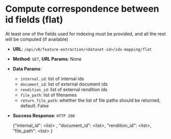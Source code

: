 # Compute correspondence between id fields (flat)


At least one of the fields used for indexing must be provided, and all the rest will be computed (if available)

 * **URL**: `/api/v0/feature-extraction/<dataset-id>/idx-mapping/flat`
 * **Method**: `GET`,  **URL Params**: None
 * **Data Params**: 
    - `internal_id`:  list of internal ids
    - `document_id`:  list of external document ids
    - `rendition_id`:  list of external rendition ids
    - `file_path`:  list of filenames
    - `return_file_path`:  whether the list of file paths should be returned, default: False


 * **Success Response**: `HTTP 200`
           

     {"internal_id": <list<int>> , "document_id": <list<int>>,
      "rendition_id": <list<int>>, "file_path": <list<str>> }
